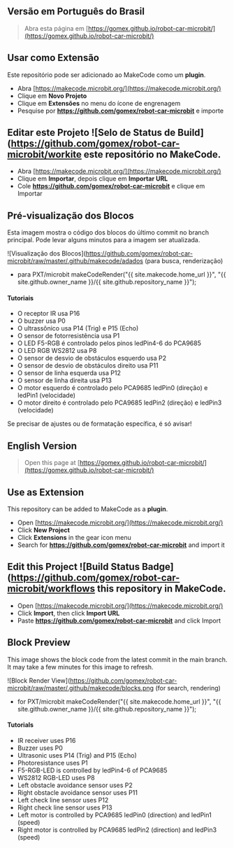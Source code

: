 ## Versão em Português do Brasil

> Abra esta página em [https://gomex.github.io/robot-car-microbit/](https://gomex.github.io/robot-car-microbit/)

## Usar como Extensão

Este repositório pode ser adicionado ao MakeCode como um **plugin**.

* Abra [https://makecode.microbit.org/](https://makecode.microbit.org/)
* Clique em **Novo Projeto**
* Clique em **Extensões** no menu do ícone de engrenagem
* Pesquise por **https://github.com/gomex/robot-car-microbit** e importe

## Editar este Projeto ![Selo de Status de Build](https://github.com/gomex/robot-car-microbit/workite este repositório no MakeCode.

* Abra [https://makecode.microbit.org/](https://makecode.microbit.org/)
* Clique em **Importar**, depois clique em **Importar URL**
* Cole **https://github.com/gomex/robot-car-microbit** e clique em Importar

## Pré-visualização dos Blocos

Esta imagem mostra o código dos blocos do último commit no branch principal.
Pode levar alguns minutos para a imagem ser atualizada.

![Visualização dos Blocos](https://github.com/gomex/robot-car-microbit/raw/master/.github/makecode/adados (para busca, renderização)

* para PXT/microbit
makeCodeRender("{{ site.makecode.home_url }}", "{{ site.github.owner_name }}/{{ site.github.repository_name }}");

#### Tutoriais

- O receptor IR usa P16
- O buzzer usa P0
- O ultrassônico usa P14 (Trig) e P15 (Echo)
- O sensor de fotorresistência usa P1
- O LED F5-RGB é controlado pelos pinos ledPin4-6 do PCA9685
- O LED RGB WS2812 usa P8
- O sensor de desvio de obstáculos esquerdo usa P2
- O sensor de desvio de obstáculos direito usa P11
- O sensor de linha esquerda usa P12
- O sensor de linha direita usa P13
- O motor esquerdo é controlado pelo PCA9685 ledPin0 (direção) e ledPin1 (velocidade)
- O motor direito é controlado pelo PCA9685 ledPin2 (direção) e ledPin3 (velocidade)

Se precisar de ajustes ou de formatação específica, é só avisar!

## English Version

> Open this page at [https://gomex.github.io/robot-car-microbit/](https://gomex.github.io/robot-car-microbit/)

## Use as Extension

This repository can be added to MakeCode as a **plugin**.

* Open [https://makecode.microbit.org/](https://makecode.microbit.org/)
* Click **New Project**
* Click **Extensions** in the gear icon menu
* Search for **https://github.com/gomex/robot-car-microbit** and import it

## Edit this Project ![Build Status Badge](https://github.com/gomex/robot-car-microbit/workflows this repository in MakeCode.

* Open [https://makecode.microbit.org/](https://makecode.microbit.org/)
* Click **Import**, then click **Import URL**
* Paste **https://github.com/gomex/robot-car-microbit** and click Import

## Block Preview

This image shows the block code from the latest commit in the main branch.
It may take a few minutes for this image to refresh.

![Block Render View](https://github.com/gomex/robot-car-microbit/raw/master/.github/makecode/blocks.png (for search, rendering)

* for PXT/microbit
makeCodeRender("{{ site.makecode.home_url }}", "{{ site.github.owner_name }}/{{ site.github.repository_name }}");

#### Tutorials

- IR receiver uses P16
- Buzzer uses P0
- Ultrasonic uses P14 (Trig) and P15 (Echo)
- Photoresistance uses P1
- F5-RGB-LED is controlled by ledPin4-6 of PCA9685
- WS2812 RGB-LED uses P8
- Left obstacle avoidance sensor uses P2
- Right obstacle avoidance sensor uses P11
- Left check line sensor uses P12
- Right check line sensor uses P13
- Left motor is controlled by PCA9685 ledPin0 (direction) and ledPin1 (speed)
- Right motor is controlled by PCA9685 ledPin2 (direction) and ledPin3 (speed)

